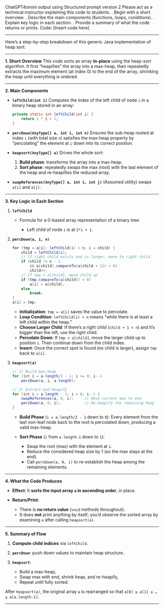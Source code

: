 ChatGPT4omini output using Structured prompt version 2
Please act as a technical instructor explaining this code to students.
. Begin with a short overview.
. Describe the main components (functions, loops, conditions).
. Explain key logic in each section.
. Provide a summary of what the code returns or prints.
Code:
[Insert code here]

-----------------------------------------------------------------------------------------------------
Here’s a step-by-step breakdown of this generic Java implementation of heap sort:

---

**1. Short Overview**
This code sorts an array **in-place** using the heap-sort algorithm. It first “heapifies” the array into a max-heap, then repeatedly extracts the maximum element (at index 0) to the end of the array, shrinking the heap until everything is ordered.

---

**2. Main Components**

* **`leftChild(int i)`**
  Computes the index of the left child of node `i` in a binary heap stored in an array:

  ```java
  private static int leftChild(int i) {
      return 2 * i + 1;
  }
  ```

* **`percDown(AnyType[] a, int i, int n)`**
  Ensures the sub-heap rooted at index `i` (with total size `n`) satisfies the max-heap property by “percolating” the element at `i` down into its correct position.

* **`heapsort(AnyType[] a)`**
  Drives the whole sort:

  1. **Build phase**: transforms the array into a max-heap.
  2. **Sort phase**: repeatedly swaps the max (root) with the last element of the heap and re-heapifies the reduced array.

* **`swapReferences(AnyType[] a, int i, int j)`**
  (Assumed utility) swaps `a[i]` and `a[j]`.

---

**3. Key Logic in Each Section**

1. **`leftChild`**

   * Formula for a 0-based array representation of a binary tree:

     * Left child of node `i` is at `2*i + 1`.

2. **`percDown(a, i, n)`**

   ```java
   for (tmp = a[i]; leftChild(i) < n; i = child) {
       child = leftChild(i);
       // If right child exists and is larger, move to right child
       if (child != n - 1
           && a[child].compareTo(a[child + 1]) < 0)
           child++;
       // If tmp < a[child], move child up
       if (tmp.compareTo(a[child]) < 0)
           a[i] = a[child];
       else
           break;
   }
   a[i] = tmp;
   ```

   * **Initialization**: `tmp = a[i]` saves the value to percolate.
   * **Loop Condition**: `leftChild(i) < n` means “while there is at least a left child within the heap.”
   * **Choose Larger Child**:
     If there’s a right child (`child + 1 < n`) and it’s bigger than the left, use the right child.
   * **Percolate Down**:
     If `tmp < a[child]`, move the larger child up to position `i`. Then continue down from the child index.
   * **Insert**:
     Once the correct spot is found (no child is larger), assign `tmp` back to `a[i]`.

3. **`heapsort(a)`**

   ```java
   // 1) Build max-heap
   for (int i = a.length/2 - 1; i >= 0; i--)
       percDown(a, i, a.length);

   // 2) Extract-and-heapify
   for (int i = a.length - 1; i > 0; i--) {
       swapReferences(a, 0, i);     // Move current max to end
       percDown(a, 0, i);           // Re-heapify the remaining heap
   }
   ```

   * **Build Phase** (`i = a.length/2 - 1` down to `0`):
     Every element from the last non-leaf node back to the root is percolated down, producing a valid max-heap.
   * **Sort Phase** (`i` from `a.length-1` down to `1`):

     * Swap the root (max) with the element at `i`.
     * Reduce the considered heap size by 1 (so the max stays at the end).
     * Call `percDown(a, 0, i)` to re-establish the heap among the remaining elements.

---

**4. What the Code Produces**

* **Effect**: It **sorts the input array `a` in ascending order**, in place.
* **Return/Print**:

  * There is **no return value** (`void` methods throughout).
  * It does **not** print anything by itself; you’d observe the sorted array by examining `a` after calling `heapsort(a)`.

---

**5. Summary of Flow**

1. **Compute child indices** via `leftChild`.
2. **`percDown`**: push down values to maintain heap structure.
3. **`heapsort`**:

   * Build a max-heap,
   * Swap max with end, shrink heap, and re-heapify,
   * Repeat until fully sorted.

After `heapsort(a)`, the original array `a` is rearranged so that `a[0] ≤ a[1] ≤ … ≤ a[a.length-1]`.

-----------------------------------------------------------------------------------------------------